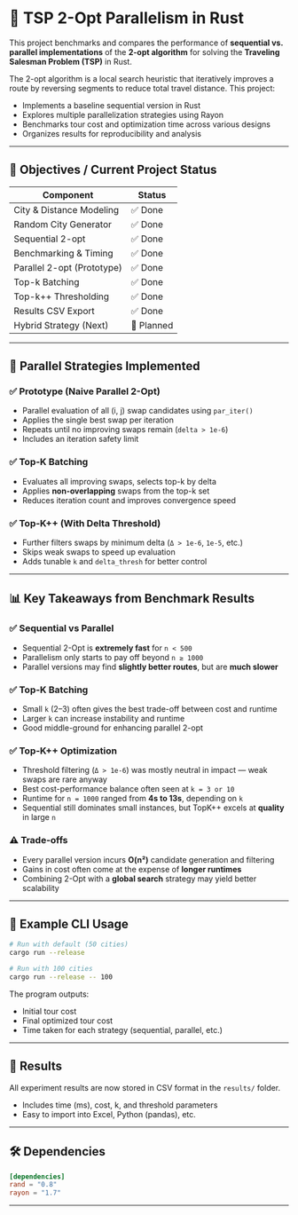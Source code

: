 # 🧠 TSP 2-Opt Parallelism in Rust

This project benchmarks and compares the performance of **sequential vs. parallel implementations** of the **2-opt algorithm** for solving the **Traveling Salesman Problem (TSP)** in Rust.

The 2-opt algorithm is a local search heuristic that iteratively improves a route by reversing segments to reduce total travel distance. This project:
- Implements a baseline sequential version in Rust
- Explores multiple parallelization strategies using Rayon
- Benchmarks tour cost and optimization time across various designs
- Organizes results for reproducibility and analysis

---

## 🎯 Objectives / Current Project Status

| Component                 | Status        |
|--------------------------|---------------|
| City & Distance Modeling | ✅ Done        |
| Random City Generator    | ✅ Done        |
| Sequential 2-opt         | ✅ Done        |
| Benchmarking & Timing    | ✅ Done        |
| Parallel 2-opt (Prototype) | ✅ Done      |
| Top-k Batching           | ✅ Done        |
| Top-k++ Thresholding     | ✅ Done        |
| Results CSV Export       | ✅ Done        |
| Hybrid Strategy (Next)   | 🧭 Planned     |

---

## 🧠 Parallel Strategies Implemented

### ✅ Prototype (Naive Parallel 2-Opt)
- Parallel evaluation of all (i, j) swap candidates using `par_iter()`
- Applies the single best swap per iteration
- Repeats until no improving swaps remain (`delta > 1e-6`)
- Includes an iteration safety limit

### ✅ Top-K Batching
- Evaluates all improving swaps, selects top-k by delta
- Applies **non-overlapping** swaps from the top-k set
- Reduces iteration count and improves convergence speed

### ✅ Top-K++ (With Delta Threshold)
- Further filters swaps by minimum delta (`Δ > 1e-6`, `1e-5`, etc.)
- Skips weak swaps to speed up evaluation
- Adds tunable `k` and `delta_thresh` for better control

---

## 📊 Key Takeaways from Benchmark Results

### ✅ Sequential vs Parallel
- Sequential 2-Opt is **extremely fast** for `n < 500`
- Parallelism only starts to pay off beyond `n ≥ 1000`
- Parallel versions may find **slightly better routes**, but are **much slower**

### ✅ Top-K Batching
- Small `k` (2–3) often gives the best trade-off between cost and runtime
- Larger `k` can increase instability and runtime
- Good middle-ground for enhancing parallel 2-opt

### ✅ Top-K++ Optimization
- Threshold filtering (`Δ > 1e-6`) was mostly neutral in impact — weak swaps are rare anyway
- Best cost-performance balance often seen at `k = 3 or 10`
- Runtime for `n = 1000` ranged from **4s to 13s**, depending on `k`
- Sequential still dominates small instances, but TopK++ excels at **quality** in large `n`

### ⚠️ Trade-offs
- Every parallel version incurs **O(n²)** candidate generation and filtering
- Gains in cost often come at the expense of **longer runtimes**
- Combining 2-Opt with a **global search** strategy may yield better scalability

---

## 🧪 Example CLI Usage

```bash
# Run with default (50 cities)
cargo run --release

# Run with 100 cities
cargo run --release -- 100
```

The program outputs:
- Initial tour cost
- Final optimized tour cost
- Time taken for each strategy (sequential, parallel, etc.)

---

## 📂 Results
All experiment results are now stored in CSV format in the `results/` folder.
- Includes time (ms), cost, k, and threshold parameters
- Easy to import into Excel, Python (pandas), etc.

---

## 🛠 Dependencies

```toml
[dependencies]
rand = "0.8"
rayon = "1.7"
```

---
